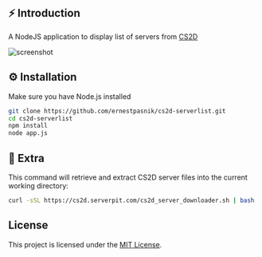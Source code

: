 ## ⚡️ Introduction
A NodeJS application to display list of servers from [CS2D](https://cs2d.com)

![screenshot](https://useme-prod-public.s3.amazonaws.com/portfolio/092/037192/cs2d.serverpit.com.png)

## ⚙️ Installation
Make sure you have Node.js installed
```bash
git clone https://github.com/ernestpasnik/cs2d-serverlist.git
cd cs2d-serverlist
npm install
node app.js
```

## 📜 Extra
This command will retrieve and extract CS2D server files into the current working directory:
```bash
curl -sSL https://cs2d.serverpit.com/cs2d_server_downloader.sh | bash
```

## License
This project is licensed under the [MIT License](LICENSE).
